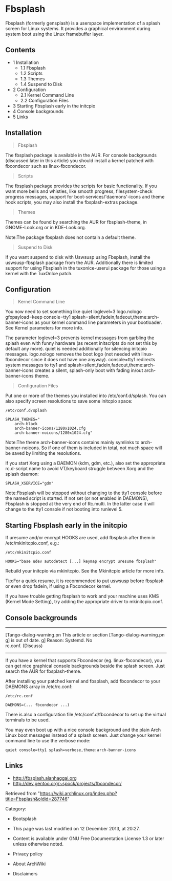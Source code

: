 Fbsplash
========

Fbsplash (formerly gensplash) is a userspace implementation of a splash
screen for Linux systems. It provides a graphical environment during
system boot using the Linux framebuffer layer.

Contents
--------

-   1 Installation
    -   1.1 Fbsplash
    -   1.2 Scripts
    -   1.3 Themes
    -   1.4 Suspend to Disk
-   2 Configuration
    -   2.1 Kernel Command Line
    -   2.2 Configuration Files
-   3 Starting Fbsplash early in the initcpio
-   4 Console backgrounds
-   5 Links

Installation
------------

> Fbsplash

The fbsplash package is available in the AUR. For console backgrounds
(discussed later in this article) you should install a kernel patched
with fbcondecor such as linux-fbcondecor.

> Scripts

The fbsplash package provides the scripts for basic functionality. If
you want more bells and whistles, like smooth progress, filesystem-check
progress messages, support for boot-services/'daemons'-icons and theme
hook scripts, you may also install the fbsplash-extras package.

> Themes

Themes can be found by searching the AUR for fbsplash-theme, in
GNOME-Look.org or in KDE-Look.org.

Note:The package fbsplash does not contain a default theme.

> Suspend to Disk

If you want suspend to disk with Uswsusp using Fbsplash, install the
uswsusp-fbsplash package from the AUR. Additionally there is limited
support for using Fbsplash in the tuxonice-userui package for those
using a kernel with the TuxOnIce patch.

Configuration
-------------

> Kernel Command Line

You now need to set something like
quiet loglevel=3 logo.nologo gfxpayload=keep console=tty1 splash=silent,fadein,fadeout,theme:arch-banner-icons
as your kernel command line parameters in your bootloader. See Kernel
parameters for more info.

The parameter loglevel=3 prevents kernel messages from garbling the
splash even with funny hardware (as recent initscripts do not set this
by default any more). quiet is needed additionally for silencing
initcpio messages. logo.nologo removes the boot logo (not needed with
linux-fbcondecor since it does not have one anyway). console=tty1
redirects system messages to tty1 and
splash=silent,fadein,fadeout,theme:arch-banner-icons creates a silent,
splash-only boot with fading in/out arch-banner-icons theme.

> Configuration Files

Put one or more of the themes you installed into /etc/conf.d/splash. You
can also specify screen resolutions to save some initcpio space:

    /etc/conf.d/splash

    SPLASH_THEMES="
        arch-black
        arch-banner-icons/1280x1024.cfg
        arch-banner-noicons/1280x1024.cfg"

Note:The theme arch-banner-icons contains mainly symlinks to
arch-banner-noicons. So if one of them is included in total, not much
space will be saved by limiting the resolutions.

If you start Xorg using a DAEMON (kdm, gdm, etc.), also set the
appropriate rc.d-script name to avoid VT/keyboard struggle between Xorg
and the splash daemon:

    SPLASH_XSERVICE="gdm"

Note:Fbsplash will be stopped without changing to the tty1 console
before the named script is started. If not set (or not enabled in
DAEMONS), Fbsplash is stopped at the very end of Rc.multi. In the latter
case it will change to the tty1 console if not booting into runlevel 5.

Starting Fbsplash early in the initcpio
---------------------------------------

If uresume and/or encrypt HOOKS are used, add fbsplash after them in
/etc/mkinitcpio.conf, e.g.:

    /etc/mkinitcpio.conf

    HOOKS="base udev autodetect [...] keymap encrypt uresume fbsplash"

Rebuild your initcpio via mkinitcpio. See the Mkinitcpio article for
more info.

Tip:For a quick resume, it is recommended to put uswsusp before fbsplash
or even drop fadein, if using a Fbcondecor kernel.

If you have trouble getting fbsplash to work and your machine uses KMS
(Kernel Mode Setting), try adding the appropriate driver to
mkinitcpio.conf.

Console backgrounds
-------------------

  ------------------------ ------------------------ ------------------------
  [Tango-dialog-warning.pn This article or section  [Tango-dialog-warning.pn
  g]                       is out of date.          g]
                           Reason: Systemd. No      
                           rc.conf. (Discuss)       
  ------------------------ ------------------------ ------------------------

If you have a kernel that supports Fbcondecor (eg. linux-fbcondecor),
you can get nice graphical console backgrounds beside the splash screen.
Just search the AUR for fbsplash-theme.

After installing your patched kernel and fbsplash, add fbcondecor to
your DAEMONS array in /etc/rc.conf:

    /etc/rc.conf

    DAEMONS=(... fbcondecor ...)

There is also a configuration file /etc/conf.d/fbcondecor to set up the
virtual terminals to be used.

You may even boot up with a nice console background and the plain Arch
Linux boot messages instead of a splash screen. Just change your kernel
command line to use the verbose mode:

    quiet console=tty1 splash=verbose,theme:arch-banner-icons

Links
-----

-   http://fbsplash.alanhaggai.org
-   http://dev.gentoo.org/~spock/projects/fbcondecor/

Retrieved from
"https://wiki.archlinux.org/index.php?title=Fbsplash&oldid=287746"

Category:

-   Bootsplash

-   This page was last modified on 12 December 2013, at 20:27.
-   Content is available under GNU Free Documentation License 1.3 or
    later unless otherwise noted.
-   Privacy policy
-   About ArchWiki
-   Disclaimers
